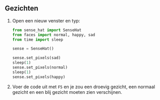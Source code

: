 ## Gezichten

1. Open een nieuw venster en typ:
    
    ```python
    from sense_hat import SenseHat
    from faces import normal, happy, sad
    from time import sleep
    
    sense = SenseHat()
    
    sense.set_pixels(sad)
    sleep(1)
    sense.set_pixels(normal)
    sleep(1)
    sense.set_pixels(happy)
    ```

2. Voer de code uit met `F5` en je zou een droevig gezicht, een normaal gezicht en een blij gezicht moeten zien verschijnen.